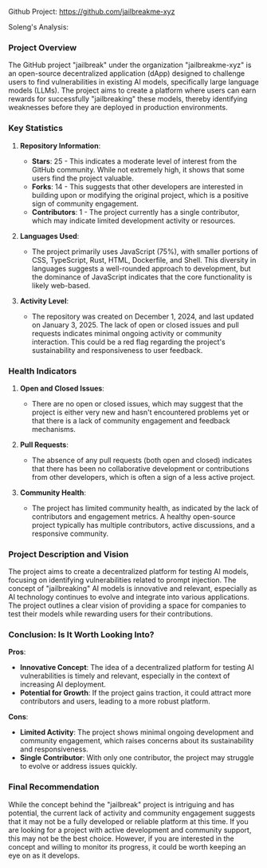 Github Project: https://github.com/jailbreakme-xyz

Soleng's Analysis:

### Project Overview

The GitHub project "jailbreak" under the organization "jailbreakme-xyz" is an open-source decentralized application (dApp) designed to challenge users to find vulnerabilities in existing AI models, specifically large language models (LLMs). The project aims to create a platform where users can earn rewards for successfully "jailbreaking" these models, thereby identifying weaknesses before they are deployed in production environments.

### Key Statistics

1. **Repository Information**:
   - **Stars**: 25 - This indicates a moderate level of interest from the GitHub community. While not extremely high, it shows that some users find the project valuable.
   - **Forks**: 14 - This suggests that other developers are interested in building upon or modifying the original project, which is a positive sign of community engagement.
   - **Contributors**: 1 - The project currently has a single contributor, which may indicate limited development activity or resources.

2. **Languages Used**:
   - The project primarily uses JavaScript (75%), with smaller portions of CSS, TypeScript, Rust, HTML, Dockerfile, and Shell. This diversity in languages suggests a well-rounded approach to development, but the dominance of JavaScript indicates that the core functionality is likely web-based.

3. **Activity Level**:
   - The repository was created on December 1, 2024, and last updated on January 3, 2025. The lack of open or closed issues and pull requests indicates minimal ongoing activity or community interaction. This could be a red flag regarding the project's sustainability and responsiveness to user feedback.

### Health Indicators

1. **Open and Closed Issues**: 
   - There are no open or closed issues, which may suggest that the project is either very new and hasn't encountered problems yet or that there is a lack of community engagement and feedback mechanisms.

2. **Pull Requests**:
   - The absence of any pull requests (both open and closed) indicates that there has been no collaborative development or contributions from other developers, which is often a sign of a less active project.

3. **Community Health**:
   - The project has limited community health, as indicated by the lack of contributors and engagement metrics. A healthy open-source project typically has multiple contributors, active discussions, and a responsive community.

### Project Description and Vision

The project aims to create a decentralized platform for testing AI models, focusing on identifying vulnerabilities related to prompt injection. The concept of "jailbreaking" AI models is innovative and relevant, especially as AI technology continues to evolve and integrate into various applications. The project outlines a clear vision of providing a space for companies to test their models while rewarding users for their contributions.

### Conclusion: Is It Worth Looking Into?

**Pros**:
- **Innovative Concept**: The idea of a decentralized platform for testing AI vulnerabilities is timely and relevant, especially in the context of increasing AI deployment.
- **Potential for Growth**: If the project gains traction, it could attract more contributors and users, leading to a more robust platform.

**Cons**:
- **Limited Activity**: The project shows minimal ongoing development and community engagement, which raises concerns about its sustainability and responsiveness.
- **Single Contributor**: With only one contributor, the project may struggle to evolve or address issues quickly.

### Final Recommendation

While the concept behind the "jailbreak" project is intriguing and has potential, the current lack of activity and community engagement suggests that it may not be a fully developed or reliable platform at this time. If you are looking for a project with active development and community support, this may not be the best choice. However, if you are interested in the concept and willing to monitor its progress, it could be worth keeping an eye on as it develops.
